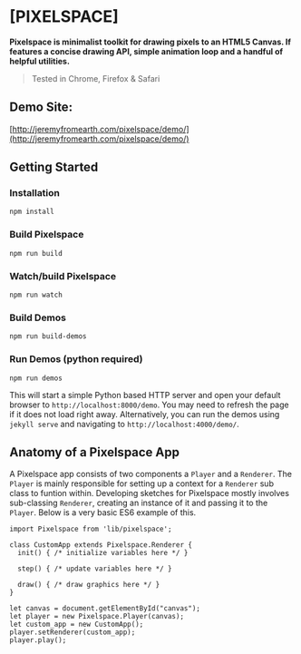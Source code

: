 # [PIXELSPACE]
**Pixelspace is minimalist toolkit for drawing pixels to an HTML5 Canvas. If features a concise drawing API, simple animation loop and a handful of helpful utilities.**

> Tested in Chrome, Firefox & Safari

## Demo Site: 
[http://jeremyfromearth.com/pixelspace/demo/](http://jeremyfromearth.com/pixelspace/demo/)

## Getting Started
### Installation
```
npm install
```

### Build Pixelspace
```
npm run build
```

### Watch/build Pixelspace
```
npm run watch
```

### Build Demos
```
npm run build-demos
```

### Run Demos (python required)
```
npm run demos
```
This will start a simple Python based HTTP server and open your default browser to `http://localhost:8000/demo`. You may need to refresh the page if it does not load right away. Alternatively, you can run the demos using `jekyll serve` and navigating to `http://localhost:4000/demo/`.

## Anatomy of a Pixelspace App
A Pixelspace app consists of two components a `Player` and a `Renderer`. The `Player` is mainly responsible for setting up a context for a `Renderer` sub class to funtion within. Developing sketches for Pixelspace mostly involves sub-classing `Renderer`, creating an instance of it and passing it to the `Player`. Below is a very basic ES6 example of this.

```
import Pixelspace from 'lib/pixelspace';

class CustomApp extends Pixelspace.Renderer {
  init() { /* initialize variables here */ }

  step() { /* update variables here */ }

  draw() { /* draw graphics here */ }
}

let canvas = document.getElementById("canvas");
let player = new Pixelspace.Player(canvas);
let custom_app = new CustomApp();
player.setRenderer(custom_app);
player.play();
```
